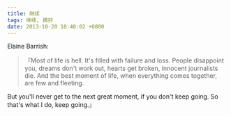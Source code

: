 ```yaml
---
title: 继续
tags: 继续, 摘抄
date: 2013-10-20 10:40:02 +0800
---
```



Elaine Barrish:

> 『Most of life is hell. It's filled with failure and loss. People disappoint you, dreams don't work out, hearts get broken, innocent journalists die. And the best moment of life, when everything comes together, are few and fleeting.

But you'll never get to the next great moment, if you don't keep going. So that's what I do, keep going.』


